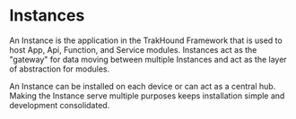 # Instances
An Instance is the application in the TrakHound Framework that is used to host App, Api, Function, and Service modules. Instances act as the "gateway" for data moving between multiple Instances and act as the layer of abstraction for modules.

An Instance can be installed on each device or can act as a central hub. Making the Instance serve multiple purposes keeps installation simple and development consolidated.


